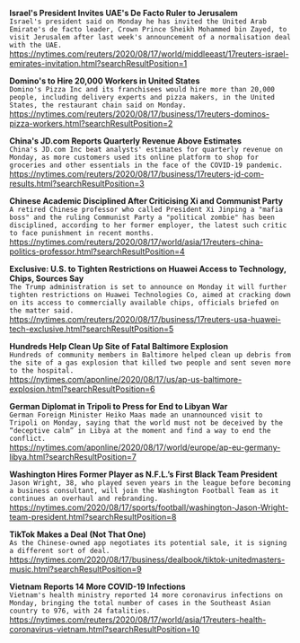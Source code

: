 **Israel's President Invites UAE's De Facto Ruler to Jerusalem**\
`Israel's president said on Monday he has invited the United Arab Emirate's de facto leader, Crown Prince Sheikh Mohammed bin Zayed, to visit Jerusalem after last week's announcement of a normalisation deal with the UAE.`\
https://nytimes.com/reuters/2020/08/17/world/middleeast/17reuters-israel-emirates-invitation.html?searchResultPosition=1

**Domino's to Hire 20,000 Workers in United States**\
`Domino's Pizza Inc and its franchisees would hire more than 20,000 people, including delivery experts and pizza makers, in the United States, the restaurant chain said on Monday.`\
https://nytimes.com/reuters/2020/08/17/business/17reuters-dominos-pizza-workers.html?searchResultPosition=2

**China's JD.com Reports Quarterly Revenue Above Estimates**\
`China's JD.com Inc beat analysts' estimates for quarterly revenue on Monday, as more customers used its online platform to shop for groceries and other essentials in the face of the COVID-19 pandemic.`\
https://nytimes.com/reuters/2020/08/17/business/17reuters-jd-com-results.html?searchResultPosition=3

**Chinese Academic Disciplined After Criticising Xi and Communist Party**\
`A retired Chinese professor who called President Xi Jinping a "mafia boss" and the ruling Communist Party a "political zombie" has been disciplined, according to her former employer, the latest such critic to face punishment in recent months.`\
https://nytimes.com/reuters/2020/08/17/world/asia/17reuters-china-politics-professor.html?searchResultPosition=4

**Exclusive: U.S. to Tighten Restrictions on Huawei Access to Technology, Chips, Sources Say**\
`The Trump administration is set to announce on Monday it will further tighten restrictions on Huawei Technologies Co, aimed at cracking down on its access to commercially available chips, officials briefed on the matter said.`\
https://nytimes.com/reuters/2020/08/17/business/17reuters-usa-huawei-tech-exclusive.html?searchResultPosition=5

**Hundreds Help Clean Up Site of Fatal Baltimore Explosion**\
`Hundreds of community members in Baltimore helped clean up debris from the site of a gas explosion that killed two people and sent seven more to the hospital.`\
https://nytimes.com/aponline/2020/08/17/us/ap-us-baltimore-explosion.html?searchResultPosition=6

**German Diplomat in Tripoli to Press for End to Libyan War**\
`German Foreign Minister Heiko Maas made an unannounced visit to Tripoli on Monday, saying that the world must not be deceived by the “deceptive calm” in Libya at the moment and find a way to end the conflict. `\
https://nytimes.com/aponline/2020/08/17/world/europe/ap-eu-germany-libya.html?searchResultPosition=7

**Washington Hires Former Player as N.F.L.’s First Black Team President**\
`Jason Wright, 38, who played seven years in the league before becoming a business consultant, will join the Washington Football Team as it continues an overhaul and rebranding.`\
https://nytimes.com/2020/08/17/sports/football/washington-Jason-Wright-team-president.html?searchResultPosition=8

**TikTok Makes a Deal (Not That One)**\
`As the Chinese-owned app negotiates its potential sale, it is signing a different sort of deal.`\
https://nytimes.com/2020/08/17/business/dealbook/tiktok-unitedmasters-music.html?searchResultPosition=9

**Vietnam Reports 14 More COVID-19 Infections**\
`Vietnam's health ministry reported 14 more coronavirus infections on Monday, bringing the total number of cases in the Southeast Asian country to 976, with 24 fatalities.`\
https://nytimes.com/reuters/2020/08/17/world/asia/17reuters-health-coronavirus-vietnam.html?searchResultPosition=10

